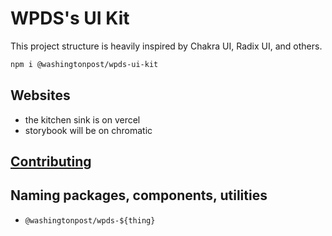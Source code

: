 # WPDS's UI Kit

This project structure is heavily inspired by Chakra UI, Radix UI, and others.

```bash
npm i @washingtonpost/wpds-ui-kit
```

## Websites

- the kitchen sink is on vercel
- storybook will be on chromatic

## [Contributing](docs/CONTRIBUTING.md)

## Naming packages, components, utilities

- `@washingtonpost/wpds-${thing}`
